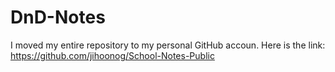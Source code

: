 # DnD-Notes
I moved my entire repository to my personal GitHub accoun.
Here is the link: https://github.com/jihoonog/School-Notes-Public
